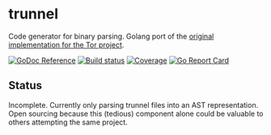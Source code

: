 # trunnel

Code generator for binary parsing. Golang port of the [original implementation
for the Tor project](https://gitweb.torproject.org/trunnel.git).

[![GoDoc Reference](http://img.shields.io/badge/godoc-reference-5272B4.svg?style=flat-square)](http://godoc.org/github.com/mmcloughlin/trunnel)
[![Build status](https://img.shields.io/travis/mmcloughlin/trunnel.svg?style=flat-square)](https://travis-ci.org/mmcloughlin/trunnel)
[![Coverage](https://img.shields.io/coveralls/mmcloughlin/trunnel.svg?style=flat-square)](https://coveralls.io/r/mmcloughlin/trunnel)
[![Go Report Card](https://goreportcard.com/badge/github.com/mmcloughlin/trunnel?style=flat-square)](https://goreportcard.com/report/github.com/mmcloughlin/trunnel)

## Status

Incomplete. Currently only parsing trunnel files into an AST representation.
Open sourcing because this (tedious) component alone could be valuable to
others attempting the same project.

